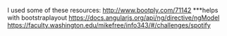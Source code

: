 

I used some of these resources:
http://www.bootply.com/71142 ***helps with bootstraplayout
https://docs.angularjs.org/api/ng/directive/ngModel
https://faculty.washington.edu/mikefree/info343/#/challenges/spotify